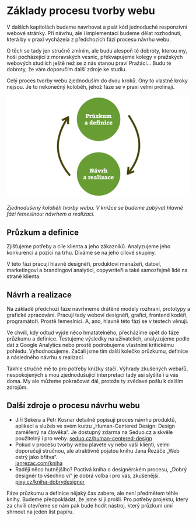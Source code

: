 # Základy procesu tvorby webu

V dalších kapitolách budeme navrhovat a psát kód jednoduché responzivní webové stránky. Při návrhu, ale i implementaci budeme dělat rozhodnutí, která by v praxi vycházela z předchozích fází procesu návrhu webu. 

O těch se tady jen stručně zmíním, ale budu alespoň té dobroty, kterou my, hoši pocházející z moravských vesnic, překvapujeme kolegy v pražských webových studiích ještě než se z nás stanou praví Pražáci… Budu té dobroty, že vám doporučím další zdroje ke studiu.

Celý proces tvorby webu zjednoduším do dvou kroků. Ony to vlastně kroky nejsou. Je to nekonečný koloběh, jehož fáze se v praxi velmi prolínají.

![Zjednodušený proces tvorby webu](dist/images/original/vdwd/proces-tvorby.png)

*Zjednodušený koloběh tvorby webu. V knížce se budeme zabývat hlavně fází řemeslnou: návrhem a realizací.*

## Průzkum a definice 

Zjišťujeme potřeby a cíle klienta a jeho zákazníků. Analyzujeme jeho konkurenci a pozici na trhu. Díváme se na jeho cílové skupiny. 

V této fázi pracují hlavně designéři, produktoví manažeři, datoví, marketingoví a brandingoví analytici, copywriteři a také samozřejmě lidé na straně klienta.

## Návrh a realizace 

Na základě předchozí fáze navrhneme drátěné modely rozhraní, prototypy a grafické zpracování. Pracují tady weboví designéři, grafici, frontend kodéři, programátoři. Prostě řemeslníci. A, ano, hlavně této fází se v textech věnuji. 

Ve chvíli, kdy odtud vyjde něco hmatatelného, přecházíme opět do fáze průzkumu a definice. Testujeme výsledky na uživatelích, analyzujeme podle dat z Google Analytics nebo prostě podrobujeme vlastními kritickému pohledu. Vyhodnocujeme. Začali jsme tím další kolečko průzkumu, definice a následného návrhu s realizací.

Takhle stručně mě to pro potřeby knížky stačí. Výhrady zkušených webařů, nespokojených s mou zjednodušující interpretací tady asi slyšíte i u vás doma. My ale můžeme pokračovat dál, protože ty zvědavé pošlu k dalším zdrojům.

## Další zdroje o procesu návrhu webu

* Jiří Sekera a Petr Kosnar detailně popisují proces návrhu produktů, aplikací a služeb ve svém kurzu „Human-Centered Design: Design zaměřený na člověka“. Je dostupný zdarma na Seduo.cz a skvěle použitelný i pro weby. [seduo.cz/human-centered-design](https://www.seduo.cz/human-centered-design)
* Pokud v procesu tvorby webu plavete vy nebo vaši klienti, velmi doporučuji stručnou, ale atraktivně pojatou knihu Jana Řezáče „Web ostrý jako břitva“.  
[janrezac.com/kniha](https://janrezac.com/kniha)
* Raději něco hutnějšího? Poctivá kniha o designérském procesu, „Dobrý designér to všechno ví“ je dobrá volba i pro vás, zkušenější.  
[pixy.cz/kniha-dobrydesigner](http://pixy.cz/kniha-dobrydesigner/)

Fáze průzkumu a definice nějaký čas zabere, ale není předmětem téhle knihy. Budeme předpokládat, že jsme si jí prošli. Pro potřeby projektu, který za chvíli otevřeme se nám pak bude hodit nástroj, který průzkum umí shrnout na jeden list papíru.
